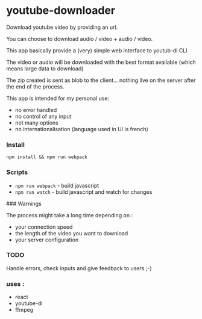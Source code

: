# youtube-downloader

Download youtube video by providing an url. 

You can choose to download audio / video + audio / video.

This app basically provide a (very) simple web interface to youtub-dl CLI

The video or audio will be downloaded with the best format available (which means large data to download)

The zip created is sent as blob to the client... nothing live on the server after the end of the process.

This app is intended for my personal use:
- no error handled
- no control of any input
- not many options
- no internationalisation (language used in UI is french)

### Install

`npm install && npm run webpack`

### Scripts

- `npm run webpack` - build javascript
- `npm run watch` - build javascript and watch for changes

### Warnings

The process might take a long time depending on :

- your connection speed
- the length of the video you want to download
- your server configuration

### TODO

Handle errors, check inputs and give feedback to users ;-)

### uses :

- react
- youtube-dl
- ffmpeg